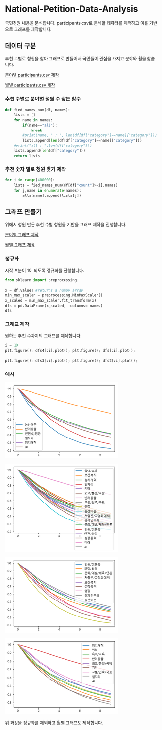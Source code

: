 # National-Petition-Data-Analysis
국민청원 내용을 분석합니다. participants.csv로 분석할 데이터를 제작하고 이를 기반으로 그래프를 제작합니다.

## 데이터 구분
추천 수별로 청원을 찾아 그래프로 만들어서 국민들이 관심을 가지고 분야와 월을 찾습니다. 

[분야별 participants.csv 제작](https://github.com/newhiwoong/National-Petition/blob/master/Data-Analysis/Data_Analysis.ipynb)

[월별 participants.csv 제작](https://github.com/newhiwoong/National-Petition/blob/master/Data-Analysis/Data_Analysis_month.ipynb)

### 추천 수별로 분야별 청원 수 찾는 함수
``` python
def fied_names_num(df, names):
    lists = []
    for name in names:
        if(name=="all"):
            break
        #print(name, " : ", len(df[df["category"]==name]["category"]))
        lists.append(len(df[df["category"]==name]["category"]))
    #print("all : ",len(df["category"]))
    lists.append(len(df["category"]))
    return lists
```

### 추천 숫자 별로 청원 찾기 제작
``` python
for i in range(400000):
    lists = fied_names_num(df[df["count"]>=i],names)
    for j,name in enumerate(names):
        alls[name].append(lists[j])
```


## 그래프 만들기 
 위에서 청원 만든 추천 수별 청원을 기반을 그래프 제작을 진행합니다.

[분야별 그래프 제작](https://github.com/newhiwoong/National-Petition/blob/master/Data-Analysis/Create_a_graph.ipynb)

[월별 그래프 제작](https://github.com/newhiwoong/National-Petition/blob/master/Data-Analysis/Create_a_graph_month.ipynb)


### 정규화
 시작 부분이 1이 되도록 정규화를 진행합니다. 
``` python
from sklearn import preprocessing

x = df.values #returns a numpy array
min_max_scaler = preprocessing.MinMaxScaler()
x_scaled = min_max_scaler.fit_transform(x)
dfs = pd.DataFrame(x_scaled,  columns= names)
dfs
```
### 그래프 제작
 원하는 추천 수까지의 그래프를 제작합니다.  
``` python
i = 10
plt.figure(); dfs4[:i].plot(); plt.figure(); dfs[:i].plot();

plt.figure(); dfs3[:i].plot(); plt.figure(); dfs2[:i].plot();
```

### 예시 
![](images/graph_important.png)

![](images/graph_all.png)

![](images/graph_half1.png)

![](images/graph_half2.png)

위 과정을 정규화를 제외하고 월별 그래프도 제작합니다.
